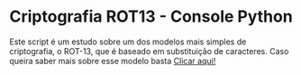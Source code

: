 # Criptografia ROT13 - Console Python

Este script é um estudo sobre um dos modelos mais simples de criptografia, o ROT-13, que é baseado em substituição de caracteres. Caso queira saber mais sobre esse modelo basta [Clicar aqui!](https://en.wikipedia.org/wiki/ROT13)